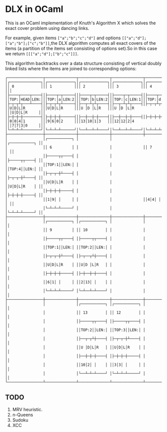 # DLX in OCaml

This is an OCaml implementation of Knuth's Algorithm X which solves the exact 
cover problem using dancing links. 


For example, given items `["a";"b";"c";"d"]` and options 
`[["a";"d"];["a";"b"];["c";"b"]]`,the DLX algorithm computes all exact covers of
the items (a partition of the items set consisting of options set).So in this 
case we return `[[["a";"d"];["b";"c"]]]`. 

This algorithm backtracks over a data structure consisting of vertical doubly 
linked lists where the items are joined to corresponding options:

``` 
┌────────────────┬──────────────┬──────────────┬──────────────┬──────────────┬┐
│┌──────────────┐│┌────────────┐│┌────────────┐│┌────────────┐│┌────────────┐││
││ 0            │││ 1          │││ 2          │││ 3          │││ 4          │││
│├────┬────┬────┤│├────┬─┬─────┤│├────┬─┬─────┤│├────┬─┬─────┤│├────┬─┬─────┤││
││TOP:│HEAD│LEN:│││TOP:│a│LEN:2│││TOP:│b│LEN:2│││TOP:│c│LEN:1│││TOP:│d│LEN:1│││
│├─┬─┬┴┬───┴────┤│├─┬─┬┴┬┴─────┤│├──┬─┴┬┴┬────┤│├──┬─┴┬┴┬────┤│├─┬─┬┴┬┴─────┤││
││U│D│L│R       │││U│D│L│R     │││U │D │L│R   │││U │D │L│R   │││U│D│L│R     │││
│├─┼─┼─┼────────┤│├─┼─┼─┼──────┤│├──┼──┼─┼────┤│├──┼──┼─┼────┤│├─┼─┼─┼──────┤││
││0│0│4│1       │││9│6│0│2     │││13│10│1│3   │││12│12│2│4   │││7│7│3│0     │││
│└─┴─┴─┴────────┘│└─┴─┴─┴──────┘│└──┴──┴─┴────┘│└──┴──┴─┴────┘│└─┴─┴─┴──────┘││
├────────────────┼──────────────┼──────────────┼──────────────┼──────────────┼┤
│                │┌───────────┐ │              │              │┌───────────┐ ││
│                ││ 6         │ │              │              ││ 7         │ ││
│                │├─────┬┬────┤ │              │              │├─────┬┬────┤ ││
│                ││TOP:1││LEN:│ │              │              ││TOP:4││LEN:│ ││
│                │├─┬─┬─┼┴────┤ │              │              │├─┬─┬─┼┴────┤ ││
│                ││U│D│L│R    │ │              │              ││U│D│L│R    │ ││
│                │├─┼─┼─┼─────┤ │              │              │├─┼─┼─┼─────┤ ││
│                ││1│9│ │     │ │              │              ││4│4│ │     │ ││
│                │└─┴─┴─┴─────┘ │              │              │└─┴─┴─┴─────┘ ││
├────────────────┼──────────────┼──────────────┼──────────────┼──────────────┼┤
│                │┌───────────┐ │┌───────────┐ │              │              ││
│                ││ 9         │ ││ 10        │ │              │              ││
│                │├─────┬┬────┤ │├─────┬┬────┤ │              │              ││
│                ││TOP:1││LEN:│ ││TOP:2││LEN:│ │              │              ││
│                │├─┬─┬─┼┴────┤ │├─┬──┬┴┼────┤ │              │              ││
│                ││U│D│L│R    │ ││U│D │L│R   │ │              │              ││
│                │├─┼─┼─┼─────┤ │├─┼──┼─┼────┤ │              │              ││
│                ││6│1│ │     │ ││2│13│ │    │ │              │              ││
│                │└─┴─┴─┴─────┘ │└─┴──┴─┴────┘ │              │              ││
├────────────────┼──────────────┼──────────────┼──────────────┼──────────────┼┤
│                │              │┌───────────┐ │┌───────────┐ │              ││
│                │              ││ 13        │ ││ 12        │ │              ││
│                │              │├─────┬┬────┤ │├─────┬┬────┤ │              ││
│                │              ││TOP:2││LEN:│ ││TOP:3││LEN:│ │              ││
│                │              │├──┬─┬┴┼────┤ │├─┬─┬─┼┴────┤ │              ││
│                │              ││U │D│L│R   │ ││U│D│L│R    │ │              ││
│                │              │├──┼─┼─┼────┤ │├─┼─┼─┼─────┤ │              ││
│                │              ││10│2│ │    │ ││3│3│ │     │ │              ││
│                │              │└──┴─┴─┴────┘ │└─┴─┴─┴─────┘ │              ││
└────────────────┴──────────────┴──────────────┴──────────────┴──────────────┴┘
```


## TODO

1. MRV heuristic.
2. n-Queens
3. Sudoku
4. XCC